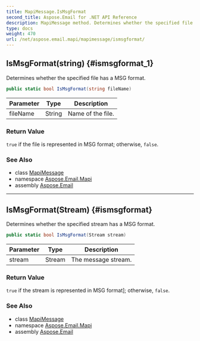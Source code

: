 ```yaml
---
title: MapiMessage.IsMsgFormat
second_title: Aspose.Email for .NET API Reference
description: MapiMessage method. Determines whether the specified file has a MSG format
type: docs
weight: 470
url: /net/aspose.email.mapi/mapimessage/ismsgformat/
---
```

## IsMsgFormat(string) {#ismsgformat_1}

Determines whether the specified file has a MSG format.

```csharp
public static bool IsMsgFormat(string fileName)
```

| Parameter | Type | Description |
| --- | --- | --- |
| fileName | String | Name of the file. |

### Return Value

`true` if the file is represented in MSG format; otherwise, `false`.

### See Also

* class [MapiMessage](../)
* namespace [Aspose.Email.Mapi](../../mapimessage/)
* assembly [Aspose.Email](../../../)

---

## IsMsgFormat(Stream) {#ismsgformat}

Determines whether the specified stream has a MSG format.

```csharp
public static bool IsMsgFormat(Stream stream)
```

| Parameter | Type | Description |
| --- | --- | --- |
| stream | Stream | The message stream. |

### Return Value

`true` if the stream is represented in MSG format]; otherwise, `false`.

### See Also

* class [MapiMessage](../)
* namespace [Aspose.Email.Mapi](../../mapimessage/)
* assembly [Aspose.Email](../../../)


